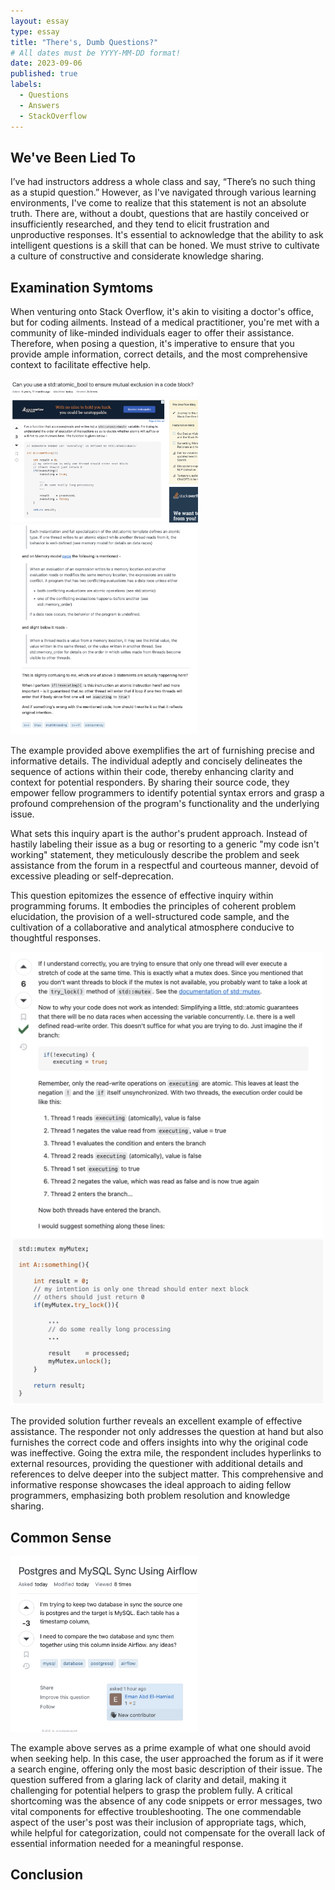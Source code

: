 ```yaml
---
layout: essay
type: essay
title: "There's, Dumb Questions?"
# All dates must be YYYY-MM-DD format!
date: 2023-09-06
published: true
labels:
  - Questions
  - Answers
  - StackOverflow
---
```


## We've Been Lied To

I’ve had instructors address a whole class and say, “There’s no such thing as a stupid question.” However, as I've navigated through various learning environments, I've come to realize that this statement is not an absolute truth. There are, without a doubt, questions that are hastily conceived or insufficiently researched, and they tend to elicit frustration and unproductive responses. It's essential to acknowledge that the ability to ask intelligent questions is a skill that can be honed. We must strive to cultivate a culture of constructive and considerate knowledge sharing.

## Examination Symtoms 

When venturing onto Stack Overflow, it's akin to visiting a doctor's office, but for coding ailments. Instead of a medical practitioner, you're met with a community of like-minded individuals eager to offer their assistance. Therefore, when posing a question, it's imperative to ensure that you provide ample information, correct details, and the most comprehensive context to facilitate effective help.

<img width="300px" class="rounded float-start pe-4" src="../img/right-questions/rightquestion1.png"> <img width="300px" class="rounded float-start pe-4" src="../img/right-questions/rightquestion2.png">

The example provided above exemplifies the art of furnishing precise and informative details. The individual adeptly and concisely delineates the sequence of actions within their code, thereby enhancing clarity and context for potential responders. By sharing their source code, they empower fellow programmers to identify potential syntax errors and grasp a profound comprehension of the program's functionality and the underlying issue.

What sets this inquiry apart is the author's prudent approach. Instead of hastily labeling their issue as a bug or resorting to a generic "my code isn't working" statement, they meticulously describe the problem and seek assistance from the forum in a respectful and courteous manner, devoid of excessive pleading or self-deprecation.

This question epitomizes the essence of effective inquiry within programming forums. It embodies the principles of coherent problem elucidation, the provision of a well-structured code sample, and the cultivation of a collaborative and analytical atmosphere conducive to thoughtful responses.
 
<img width="500px" class="rounded float-start pe-4" src="../img/right-questions/rightanswer1.png"> <img width="500px" class="rounded float-start pe-4" src="../img/right-questions/rightanswer2.png">

The provided solution further reveals an excellent example of effective assistance. The responder not only addresses the question at hand but also furnishes the correct code and offers insights into why the original code was ineffective. Going the extra mile, the respondent includes hyperlinks to external resources, providing the questioner with additional details and references to delve deeper into the subject matter. This comprehensive and informative response showcases the ideal approach to aiding fellow programmers, emphasizing both problem resolution and knowledge sharing.

## Common Sense

<img width="300px" class="rounded float-start pe-4" src="../img/right-questions/dumbquestion.png">

The example above serves as a prime example of what one should avoid when seeking help. In this case, the user approached the forum as if it were a search engine, offering only the most basic description of their issue. The question suffered from a glaring lack of clarity and detail, making it challenging for potential helpers to grasp the problem fully. A critical shortcoming was the absence of any code snippets or error messages, two vital components for effective troubleshooting. The one commendable aspect of the user's post was their inclusion of appropriate tags, which, while helpful for categorization, could not compensate for the overall lack of essential information needed for a meaningful response.

## Conclusion
